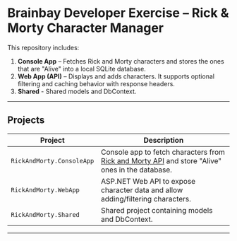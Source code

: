 # Brainbay Developer Exercise – Rick & Morty Character Manager

This repository includes:

1. **Console App** – Fetches Rick and Morty characters and stores the ones that are "Alive" into a local SQLite database.
2. **Web App (API)** – Displays and adds characters. It supports optional filtering and caching behavior with response headers.
3. **Shared** - Shared models and DbContext.
---

## Projects

| Project                 | Description |
|------------------------|-------------|
| `RickAndMorty.ConsoleApp` | Console app to fetch characters from [Rick and Morty API](https://rickandmortyapi.com/api/character) and store "Alive" ones in the database. |
| `RickAndMorty.WebApp`     | ASP.NET Web API to expose character data and allow adding/filtering characters. |
| `RickAndMorty.Shared`     | Shared project containing models and DbContext. |

---
